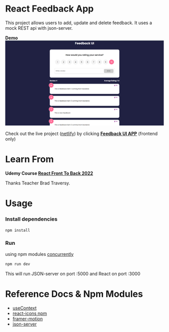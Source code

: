 # React Feedback App

This project allows users to add, update and delete feedback. It uses a mock REST api with json-server.

**Demo**
<img src='https://github.com/xxrjun/feedback-app/blob/master/demo.png' />

Check out the live project ([netlify](https://www.netlify.com/)) by clicking **[Feedback UI APP](https://rjun-feedback-project.netlify.app/)** (frontend only)

# Learn From

**Udemy Course [React Front To Back 2022](https://www.udemy.com/course/react-front-to-back-2022/)**

Thanks Teacher Brad Traversy.

# Usage

### Install dependencies

```bash
npm install
```

### Run

using npm modules [concurrently](https://www.npmjs.com/package/concurrently)
```bash
npm run dev
```

This will run JSON-server on port :5000 and React on port :3000

# Reference Docs & Npm Modules

- [useContext](https://reactjs.org/docs/legacy-context.html#how-to-use-context)
- [react-icons npm](https://www.npmjs.com/package/react-icons)
- [framer-motion](https://www.npmjs.com/package/framer-motion)
- [json-server](https://www.npmjs.com/package/json-server)
